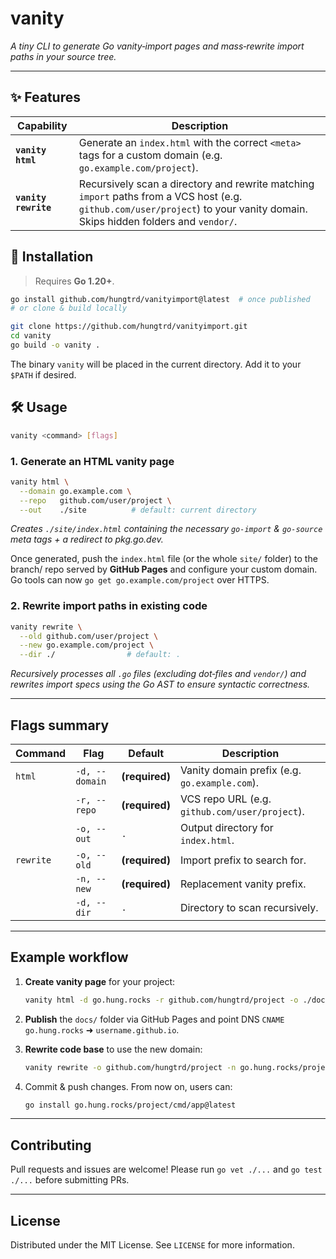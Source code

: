 # vanity

*A tiny CLI to generate Go vanity‑import pages and mass‑rewrite import paths in your source tree.*

---

## ✨ Features

| Capability           | Description                                                                                                                                                                  |
| -------------------- | ---------------------------------------------------------------------------------------------------------------------------------------------------------------------------- |
| **`vanity html`**    | Generate an `index.html` with the correct `<meta>` tags for a custom domain (e.g. `go.example.com/project`).                                                                 |
| **`vanity rewrite`** | Recursively scan a directory and rewrite matching `import` paths from a VCS host (e.g. `github.com/user/project`) to your vanity domain. Skips hidden folders and `vendor/`. |

## 🚀 Installation

> Requires **Go 1.20+**.

```bash
go install github.com/hungtrd/vanityimport@latest  # once published
# or clone & build locally

git clone https://github.com/hungtrd/vanityimport.git
cd vanity
go build -o vanity .
```

The binary `vanity` will be placed in the current directory. Add it to your `$PATH` if desired.

## 🛠 Usage

```bash
vanity <command> [flags]
```

### 1. Generate an HTML vanity page

```bash
vanity html \
  --domain go.example.com \
  --repo   github.com/user/project \
  --out    ./site          # default: current directory
```

*Creates `./site/index.html` containing the necessary `go-import` & `go-source` meta tags + a redirect to pkg.go.dev.*

Once generated, push the `index.html` file (or the whole `site/` folder) to the branch/ repo served by **GitHub Pages** and configure your custom domain. Go tools can now `go get go.example.com/project` over HTTPS.

### 2. Rewrite import paths in existing code

```bash
vanity rewrite \
  --old github.com/user/project \
  --new go.example.com/project \
  --dir ./                # default: .
```

*Recursively processes all `.go` files (excluding dot‑files and `vendor/`) and rewrites import specs using the Go AST to ensure syntactic correctness.*

---

## Flags summary

| Command   | Flag           | Default        | Description                                    |
| --------- | -------------- | -------------- | ---------------------------------------------- |
| `html`    | `-d, --domain` | **(required)** | Vanity domain prefix (e.g. `go.example.com`).  |
|           | `-r, --repo`   | **(required)** | VCS repo URL (e.g. `github.com/user/project`). |
|           | `-o, --out`    | `.`            | Output directory for `index.html`.             |
| `rewrite` | `-o, --old`    | **(required)** | Import prefix to search for.                   |
|           | `-n, --new`    | **(required)** | Replacement vanity prefix.                     |
|           | `-d, --dir`    | `.`            | Directory to scan recursively.                 |

---

## Example workflow

1. **Create vanity page** for your project:

   ```bash
   vanity html -d go.hung.rocks -r github.com/hungtrd/project -o ./docs
   ```
2. **Publish** the `docs/` folder via GitHub Pages and point DNS `CNAME` `go.hung.rocks` ➜ `username.github.io`.
3. **Rewrite code base** to use the new domain:

   ```bash
   vanity rewrite -o github.com/hungtrd/project -n go.hung.rocks/project -d .
   ```
4. Commit & push changes. From now on, users can:

   ```bash
   go install go.hung.rocks/project/cmd/app@latest
   ```

---

## Contributing

Pull requests and issues are welcome! Please run `go vet ./...` and `go test ./...` before submitting PRs.

---

## License

Distributed under the MIT License. See `LICENSE` for more information.
